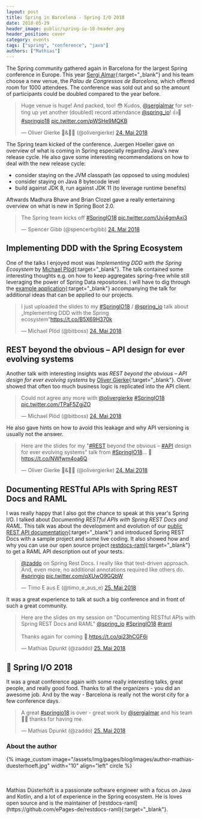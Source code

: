 ```yaml
---
layout: post
title: Spring in Barcelona - Spring I/O 2018
date: 2018-05-29
header_image: public/spring-io-18-header.png
header_position: cover
category: events
tags: ["spring", "conference", "java"]
authors: ["Mathias"]
---
```


The Spring community gathered again in Barcelona for the largest Spring conference in Europe. 
This year [Sergi Almar](https://twitter.com/sergialmar){:target="_blank"} and his team choose a new venue, the _Palau de Congressos de Barcelona_, which offered room for 1000 attendees. 
The conference was sold out and so the amount of participants could be doubled compared to the year before. 

<blockquote class="twitter-tweet" data-lang="de"><p lang="en" dir="ltr">Huge venue is huge! And packed, too! 😳 Kudos, <a href="https://twitter.com/sergialmar?ref_src=twsrc%5Etfw">@sergialmar</a> for setting up yet another (doubled) record attendance <a href="https://twitter.com/spring_io?ref_src=twsrc%5Etfw">@spring_io</a>! 👍🍃 <a href="https://twitter.com/hashtag/springio18?src=hash&amp;ref_src=twsrc%5Etfw">#springio18</a> <a href="https://t.co/pWSHe9MQKB">pic.twitter.com/pWSHe9MQKB</a></p>&mdash; Oliver Gierke 🥁&amp;👨‍💻 (@olivergierke) <a href="https://twitter.com/olivergierke/status/999551979067191297?ref_src=twsrc%5Etfw">24. Mai 2018</a></blockquote>
<script async src="https://platform.twitter.com/widgets.js" charset="utf-8"></script>

The Spring team kicked of the conference. 
Juergen Hoeller gave on overview of what is coming in Spring especially regarding Java's new release cycle. 
He also gave some interesting recommendations on how to deal with the new release cycle:

- consider staying on the JVM classpath (as opposed to using modules)
- consider staying on Java 8 bytecode level
- build against JDK 8, run against JDK 11 (to leverage runtime benefits)

Aftwards Madhura Bhave and Brian Clozel gave a really entertaining overview on what is new in Spring Boot 2.0.

<blockquote class="twitter-tweet" data-lang="de"><p lang="en" dir="ltr">The Spring team kicks off <a href="https://twitter.com/hashtag/SpringIO18?src=hash&amp;ref_src=twsrc%5Etfw">#SpringIO18</a> <a href="https://t.co/Uvi4gmAxi3">pic.twitter.com/Uvi4gmAxi3</a></p>&mdash; Spencer Gibb (@spencerbgibb) <a href="https://twitter.com/spencerbgibb/status/999561447641317376?ref_src=twsrc%5Etfw">24. Mai 2018</a></blockquote>
<script async src="https://platform.twitter.com/widgets.js" charset="utf-8"></script>

## Implementing DDD with the Spring Ecosystem

One of the talks I enjoyed most was _Implementing DDD with the Spring Ecosystem_ by [Michael Plöd](https://twitter.com/bitboss){:target="_blank"}. 
The talk contained some interesting thoughts e.g. on how to keep aggregates spring-free while still leveraging the power of Spring Data repositories. 
I will have to dig through the [example application](https://github.com/mploed/ddd-with-spring){:target="_blank"} accompanying the talk for additional ideas that can be applied to our projects.

<blockquote class="twitter-tweet" data-lang="de"><p lang="en" dir="ltr">I just uploaded the slides to my <a href="https://twitter.com/hashtag/SpringIO18?src=hash&amp;ref_src=twsrc%5Etfw">#SpringIO18</a> / <a href="https://twitter.com/spring_io?ref_src=twsrc%5Etfw">@spring_io</a> talk about „Implementing DDD with the Spring ecosystem“<a href="https://t.co/B5X69H370k">https://t.co/B5X69H370k</a></p>&mdash; Michael Plöd (@bitboss) <a href="https://twitter.com/bitboss/status/999642213578616832?ref_src=twsrc%5Etfw">24. Mai 2018</a></blockquote>
<script async src="https://platform.twitter.com/widgets.js" charset="utf-8"></script>

## REST beyond the obvious – API design for ever evolving systems

Another talk with interesting insights was _REST beyond the obvious – API design for ever evolving systems_ by [Oliver Gierke](https://twitter.com/olivergierke){:target="_blank"}. 
Oliver showed that often too much business logic is replicated into the API client.

<blockquote class="twitter-tweet" data-lang="de"><p lang="en" dir="ltr">Could not agree any more with <a href="https://twitter.com/olivergierke?ref_src=twsrc%5Etfw">@olivergierke</a> <a href="https://twitter.com/hashtag/SpringIO18?src=hash&amp;ref_src=twsrc%5Etfw">#SpringIO18</a> <a href="https://t.co/TPaF5ZgjZO">pic.twitter.com/TPaF5ZgjZO</a></p>&mdash; Michael Plöd (@bitboss) <a href="https://twitter.com/bitboss/status/999641603189985280?ref_src=twsrc%5Etfw">24. Mai 2018</a></blockquote>
<script async src="https://platform.twitter.com/widgets.js" charset="utf-8"></script>

He also gave hints on how to avoid this leakage and why API versioning is usually not the answer.

<blockquote class="twitter-tweet" data-lang="de"><p lang="en" dir="ltr">Here are the slides for my &quot;<a href="https://twitter.com/hashtag/REST?src=hash&amp;ref_src=twsrc%5Etfw">#REST</a> beyond the obvious – <a href="https://twitter.com/hashtag/API?src=hash&amp;ref_src=twsrc%5Etfw">#API</a> design for ever evolving systems&quot; talk from <a href="https://twitter.com/hashtag/SpringIO18?src=hash&amp;ref_src=twsrc%5Etfw">#SpringIO18</a>… 🍃 <a href="https://t.co/NWfwm4oa6Q">https://t.co/NWfwm4oa6Q</a></p>&mdash; Oliver Gierke 🥁&amp;👨‍💻 (@olivergierke) <a href="https://twitter.com/olivergierke/status/999670956644884481?ref_src=twsrc%5Etfw">24. Mai 2018</a></blockquote>
<script async src="https://platform.twitter.com/widgets.js" charset="utf-8"></script>

## Documenting RESTful APIs with Spring REST Docs and RAML

I was really happy that I also got the chance to speak at this year's Spring I/O. I talked about _Documenting RESTful APIs with Spring REST Docs and RAML_. 
This talk was about the development and evolution of our [public REST API documentation](https://developer.epages.com){:target="_blank"} and introduced Spring REST Docs with a sample project and some live coding. 
It also showed how and why you can use our open source project [restdocs-raml](https://github.com/ePages-de/restdocs-raml){:target="_blank"} to get a RAML API description out of your tests.

<blockquote class="twitter-tweet" data-lang="de"><p lang="en" dir="ltr"><a href="https://twitter.com/zaddo?ref_src=twsrc%5Etfw">@zaddo</a> on Spring Rest Docs. I really like that test-driven approach. And, even more, no additional annotations required like others do. <a href="https://twitter.com/hashtag/springio?src=hash&amp;ref_src=twsrc%5Etfw">#springio</a> <a href="https://t.co/qXUwO9GQbW">pic.twitter.com/qXUwO9GQbW</a></p>&mdash; Timo E aus E (@timo_e_aus_e) <a href="https://twitter.com/timo_e_aus_e/status/999913001690906626?ref_src=twsrc%5Etfw">25. Mai 2018</a></blockquote>
<script async src="https://platform.twitter.com/widgets.js" charset="utf-8"></script>

It was a great experience to talk at such a big conference and in front of such a great community. 

<blockquote class="twitter-tweet" data-lang="de"><p lang="en" dir="ltr">Here are the slides on my session on &quot;Documenting RESTful APIs with Spring REST Docs and RAML&quot; <a href="https://twitter.com/spring_io?ref_src=twsrc%5Etfw">@spring_io</a> <a href="https://twitter.com/hashtag/SpringIO18?src=hash&amp;ref_src=twsrc%5Etfw">#SpringIO18</a> <a href="https://twitter.com/hashtag/raml?src=hash&amp;ref_src=twsrc%5Etfw">#raml</a> <br><br>Thanks again for coming 🙏.<a href="https://t.co/qi23hCGF6i">https://t.co/qi23hCGF6i</a></p>&mdash; Mathias Dpunkt (@zaddo) <a href="https://twitter.com/zaddo/status/999992616447029248?ref_src=twsrc%5Etfw">25. Mai 2018</a></blockquote>
<script async src="https://platform.twitter.com/widgets.js" charset="utf-8"></script>

## 💚 Spring I/O 2018

It was a great conference again with some really interesting talks, great people, and really good food. 
Thanks to all the organizers - you did an awesome job. 
And by the way - Barcelona is really not the worst city for a few conference days.

<blockquote class="twitter-tweet" data-lang="de"><p lang="en" dir="ltr">A great <a href="https://twitter.com/hashtag/springio18?src=hash&amp;ref_src=twsrc%5Etfw">#springio18</a> is over - great work by  <a href="https://twitter.com/sergialmar?ref_src=twsrc%5Etfw">@sergialmar</a> and his team 💯🚀 thanks for having me.</p>&mdash; Mathias Dpunkt (@zaddo) <a href="https://twitter.com/zaddo/status/1000071583778639872?ref_src=twsrc%5Etfw">25. Mai 2018</a></blockquote>
<script async src="https://platform.twitter.com/widgets.js" charset="utf-8"></script>

### About the author

{% image_custom image="/assets/img/pages/blog/images/author-mathias-duesterhoeft.jpg" width="10" align="left" circle %}

<br>
<br>
Mathias Düsterhöft is a passionate software engineer with a focus on Java and Kotlin, and a lot of experience in the Spring ecosystem.
He is loves open source and is the maintainer of [restdocs-raml](https://github.com/ePages-de/restdocs-raml){:target="_blank"}.
